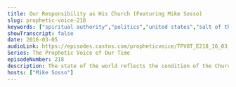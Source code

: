 ```yaml
---
title: Our Responsibility as His Church (Featuring Mike Sosso)
slug: prophetic-voice-218
keywords: ["spiritual authority","politics","united states","salt of the earth"]
showTranscript: false
date: 2016-03-05
audioLink: https://episodes.castos.com/propheticvoice/TPVOT_E218_16_03_05-06_Our_Responsibility_as_His_Church.mp3
Series: The Prophetic Voice of Our Time
episodeNumber: 218
description: The state of the world reflects the condition of the Church. It is our responsibility to pray for all those in authority, to be politically engaged for His honor, and to vote for righteousness.
hosts: ["Mike Sosso"]
---
```

